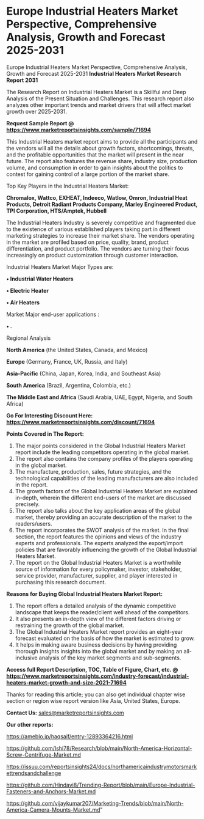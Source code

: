 # Europe Industrial Heaters Market Perspective, Comprehensive Analysis, Growth and Forecast 2025-2031
Europe Industrial Heaters Market Perspective, Comprehensive Analysis, Growth and Forecast 2025-2031
<strong>Industrial Heaters Market Research Report 2031</strong>

The Research Report on Industrial Heaters Market is a Skillful and Deep Analysis of the Present Situation and Challenges. This research report also analyzes other important trends and market drivers that will affect market growth over 2025-2031.

<strong>Request Sample Report @ <a href=https://www.marketreportsinsights.com/sample/71694>https://www.marketreportsinsights.com/sample/71694</a></strong>

This Industrial Heaters market report aims to provide all the participants and the vendors will all the details about growth factors, shortcomings, threats, and the profitable opportunities that the market will present in the near future. The report also features the revenue share, industry size, production volume, and consumption in order to gain insights about the politics to contest for gaining control of a large portion of the market share.

Top Key Players in the Industrial Heaters Market:

<strong>Chromalox, Wattco, EXHEAT, Indeeco, Watlow, Omron, Industrial Heat Products, Detroit Radiant Products Company, Marley Engineered Product, TPI Corporation, HTS/Amptek, Hubbell</strong>

The Industrial Heaters Industry is severely competitive and fragmented due to the existence of various established players taking part in different marketing strategies to increase their market share. The vendors operating in the market are profiled based on price, quality, brand, product differentiation, and product portfolio. The vendors are turning their focus increasingly on product customization through customer interaction.

Industrial Heaters Market Major Types are:

<strong>• Industrial Water Heaters

• Electric Heater

• Air Heaters</strong>

Market Major end-user applications :

<strong>• .</strong>

Regional Analysis

</u><strong><b>North America</b></strong> (the United States, Canada, and Mexico)

<strong><b>Europe </b></strong>(Germany, France, UK, Russia, and Italy)

<strong><b>Asia-Pacific</b></strong> (China, Japan, Korea, India, and Southeast Asia)

<strong><b>South America</b></strong> (Brazil, Argentina, Colombia, etc.)

<strong><b>The Middle East and Africa</b></strong> (Saudi Arabia, UAE, Egypt, Nigeria, and South Africa)

<strong>Go For Interesting Discount Here: <a href=https://www.marketreportsinsights.com/discount/71694>https://www.marketreportsinsights.com/discount/71694</a></strong>

<strong>Points Covered in The Report:</strong>
<ol>
  <li>The major points considered in the Global Industrial Heaters Market report include the leading competitors operating in the global market.</li>
  <li>The report also contains the company profiles of the players operating in the global market.</li>
  <li>The manufacture, production, sales, future strategies, and the technological capabilities of the leading manufacturers are also included in the report.</li>
  <li>The growth factors of the Global Industrial Heaters Market are explained in-depth, wherein the different end-users of the market are discussed precisely.</li>
  <li>The report also talks about the key application areas of the global market, thereby providing an accurate description of the market to the readers/users.</li>
  <li>The report incorporates the SWOT analysis of the market. In the final section, the report features the opinions and views of the industry experts and professionals. The experts analyzed the export/import policies that are favorably influencing the growth of the Global Industrial Heaters Market.</li>
  <li>The report on the Global Industrial Heaters Market is a worthwhile source of information for every policymaker, investor, stakeholder, service provider, manufacturer, supplier, and player interested in purchasing this research document.</li>
</ol>
<strong>Reasons for Buying Global Industrial Heaters Market Report:</strong>

<ol>
  <li>The report offers a detailed analysis of the dynamic competitive landscape that keeps the reader/client well ahead of the competitors.</li>
  <li>It also presents an in-depth view of the different factors driving or restraining the growth of the global market.</li>
  <li>The Global Industrial Heaters Market report provides an eight-year forecast evaluated on the basis of how the market is estimated to grow.</li>
  <li>It helps in making aware business decisions by having providing thorough insights insights into the global market and by making an all-inclusive analysis of the key market segments and sub-segments.</li>
</ol>
<strong>Access full Report Description, TOC, Table of Figure, Chart, etc. @ <a href=https://www.marketreportsinsights.com/industry-forecast/industrial-heaters-market-growth-and-size-2021-71694>https://www.marketreportsinsights.com/industry-forecast/industrial-heaters-market-growth-and-size-2021-71694</a></strong>


Thanks for reading this article; you can also get individual chapter wise section or region wise report version like Asia, United States, Europe.

<strong>Contact Us:</strong>
sales@marketreportsinsights.com

<strong>Our other reports:</strong>

<a href=https://ameblo.jp/haqsaif/entry-12893364216.html>https://ameblo.jp/haqsaif/entry-12893364216.html</a>

<a href=https://github.com/Ishi78/Research/blob/main/North-America-Horizontal-Screw-Centrifuge-Market.md>https://github.com/Ishi78/Research/blob/main/North-America-Horizontal-Screw-Centrifuge-Market.md</a>

<a href=https://issuu.com/reportsinsights24/docs/northamericaindustrymotorsmarkettrendsandchallenge>https://issuu.com/reportsinsights24/docs/northamericaindustrymotorsmarkettrendsandchallenge</a>

<a href=https://github.com/Hindavi8/Trending-Report/blob/main/Europe-Industrial-Fasteners-and-Anchors-Market.md>https://github.com/Hindavi8/Trending-Report/blob/main/Europe-Industrial-Fasteners-and-Anchors-Market.md</a>

<a href=https://github.com/vijaykumar207/Marketing-Trends/blob/main/North-America-Camera-Mounts-Market.md>https://github.com/vijaykumar207/Marketing-Trends/blob/main/North-America-Camera-Mounts-Market.md</a>"
